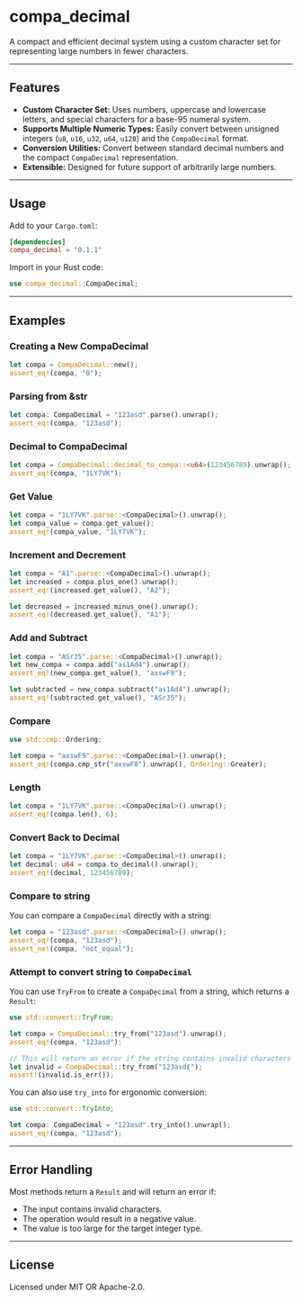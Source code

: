 # compa_decimal

A compact and efficient decimal system using a custom character set for representing large numbers in fewer characters.

---

## Features

- **Custom Character Set:** Uses numbers, uppercase and lowercase letters, and special characters for a base-95 numeral system.
- **Supports Multiple Numeric Types:** Easily convert between unsigned integers (`u8`, `u16`, `u32`, `u64`, `u128`) and the `CompaDecimal` format.
- **Conversion Utilities:** Convert between standard decimal numbers and the compact `CompaDecimal` representation.
- **Extensible:** Designed for future support of arbitrarily large numbers.

---

## Usage

Add to your `Cargo.toml`:

```toml
[dependencies]
compa_decimal = "0.1.1"
```

Import in your Rust code:

```rust
use compa_decimal::CompaDecimal;
```

---

## Examples

### Creating a New CompaDecimal

```rust
let compa = CompaDecimal::new();
assert_eq!(compa, "0");
```

### Parsing from &str
```rust
let compa: CompaDecimal = "123asd".parse().unwrap();
assert_eq!(compa, "123asd");
```

### Decimal to CompaDecimal

```rust
let compa = CompaDecimal::decimal_to_compa::<u64>(123456789).unwrap();
assert_eq!(compa, "1LY7VK");
```

### Get Value

```rust
let compa = "1LY7VK".parse::<CompaDecimal>().unwrap();
let compa_value = compa.get_value();
assert_eq!(compa_value, "1LY7VK");
```

### Increment and Decrement

```rust
let compa = "A1".parse::<CompaDecimal>().unwrap();
let increased = compa.plus_one().unwrap();
assert_eq!(increased.get_value(), "A2");

let decreased = increased.minus_one().unwrap();
assert_eq!(decreased.get_value(), "A1");
```

### Add and Subtract

```rust
let compa = "ASr35".parse::<CompaDecimal>().unwrap();
let new_compa = compa.add("as1Ad4").unwrap();
assert_eq!(new_compa.get_value(), "axswF9");

let subtracted = new_compa.subtract("as1Ad4").unwrap();
assert_eq!(subtracted.get_value(), "ASr35");
```

### Compare

```rust
use std::cmp::Ordering;

let compa = "axswF9".parse::<CompaDecimal>().unwrap();
assert_eq!(compa.cmp_str("axswF8").unwrap(), Ordering::Greater);
```

### Length

```rust
let compa = "1LY7VK".parse::<CompaDecimal>().unwrap();
assert_eq!(compa.len(), 6);
```

### Convert Back to Decimal

```rust
let compa = "1LY7VK".parse::<CompaDecimal>().unwrap();
let decimal: u64 = compa.to_decimal().unwrap();
assert_eq!(decimal, 123456789);
```

### Compare to string

You can compare a `CompaDecimal` directly with a string:

```rust
let compa = "123asd".parse::<CompaDecimal>().unwrap();
assert_eq!(compa, "123asd");
assert_ne!(compa, "not_equal");
```

### Attempt to convert string to `CompaDecimal`

You can use `TryFrom` to create a `CompaDecimal` from a string, which returns a `Result`:

```rust
use std::convert::TryFrom;

let compa = CompaDecimal::try_from("123asd").unwrap();
assert_eq!(compa, "123asd");

// This will return an error if the string contains invalid characters
let invalid = CompaDecimal::try_from("123asd£");
assert!(invalid.is_err());
```

You can also use `try_into` for ergonomic conversion:

```rust
use std::convert::TryInto;

let compa: CompaDecimal = "123asd".try_into().unwrap();
assert_eq!(compa, "123asd");
```

---

## Error Handling

Most methods return a `Result` and will return an error if:
- The input contains invalid characters.
- The operation would result in a negative value.
- The value is too large for the target integer type.

---

## License

Licensed under MIT OR Apache-2.0.